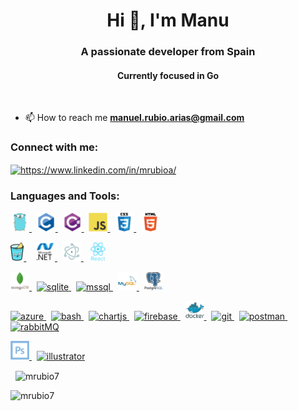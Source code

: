 <h1 align="center">Hi 👋, I'm Manu</h1>
<h3 align="center">A passionate developer from Spain</h3>
<h4 align="center">Currently focused in Go</h4>
</br>

- 📫 How to reach me **manuel.rubio.arias@gmail.com**

<h3 align="left">Connect with me:</h3>
<p align="left">
  <a href="https://linkedin.com/in/https://www.linkedin.com/in/mrubioa/" target="blank"><img align="center"
    src="https://raw.githubusercontent.com/rahuldkjain/github-profile-readme-generator/master/src/images/icons/Social/linked-in-alt.svg" alt="https://www.linkedin.com/in/mrubioa/" height="30" width="30" />
  </a>
</p>

<h3 align="left">Languages and Tools:</h3>

<!--Languages-->
<p align="left">
  <a href="https://golang.org" target="_blank" rel="noreferrer"> 
  	<img src="https://raw.githubusercontent.com/devicons/devicon/master/icons/go/go-original.svg" alt="go" width="30" height="30" /> 
  </a>
	&nbsp;
  <a href="https://www.cprogramming.com/" target="_blank" rel="noreferrer"> 
    <img src="https://raw.githubusercontent.com/devicons/devicon/master/icons/c/c-original.svg" alt="c" width="30" height="30" /> 
  </a>
	&nbsp;
  <a href="https://www.w3schools.com/cs/" target="_blank" rel="noreferrer"> 
    <img src="https://raw.githubusercontent.com/devicons/devicon/master/icons/csharp/csharp-original.svg" alt="csharp" width="30" height="30" /> 
  </a>
	&nbsp;
  <a href="https://developer.mozilla.org/en-US/docs/Web/JavaScript" target="_blank" rel="noreferrer"> 
    <img src="https://raw.githubusercontent.com/devicons/devicon/master/icons/javascript/javascript-original.svg" alt="javascript" 
         width="30" height="30" /> 
  </a>
	&nbsp;
  <a href="https://www.w3schools.com/css/" target="_blank" rel="noreferrer"> 
    <img src="https://raw.githubusercontent.com/devicons/devicon/master/icons/css3/css3-original-wordmark.svg" alt="css3" width="30" height="30" /> 
  </a>
	&nbsp;
  <a href="https://www.w3.org/html/" target="_blank" rel="noreferrer"> 
    <img src="https://raw.githubusercontent.com/devicons/devicon/master/icons/html5/html5-original-wordmark.svg" alt="html5" width="30" height="30" /> 
  </a>
  
</p>

<!--Frameworks-->
<p align="left">
  <a href="https://github.com/gin-gonic/gin" target="_blank" rel="noreferrer">
		<img src="https://raw.githubusercontent.com/gin-gonic/logo/master/color.png" alt="gin" height="30" />
	</a>
  &nbsp;
  &nbsp;
  <a href="https://dotnet.microsoft.com/" target="_blank" rel="noreferrer"> 
    <img src="https://raw.githubusercontent.com/devicons/devicon/master/icons/dot-net/dot-net-original-wordmark.svg" alt="dotnet" 
         width="30" height="30" /> 
  </a> 
	&nbsp;
  <a href="https://www.electronjs.org" target="_blank" rel="noreferrer"> 
    <img src="https://raw.githubusercontent.com/devicons/devicon/master/icons/electron/electron-original.svg" alt="electron" width="30" height="30" /> 
  </a>
	&nbsp;
  <a href="https://reactjs.org/" target="_blank" rel="noreferrer"> 
    <img src="https://raw.githubusercontent.com/devicons/devicon/master/icons/react/react-original-wordmark.svg" alt="react" width="30" height="30" /> 
  </a>
</p>

<!--Databases-->
<p align="left">
  <a href="https://www.mongodb.com/" target="_blank" rel="noreferrer"> 
    <img src="https://raw.githubusercontent.com/devicons/devicon/master/icons/mongodb/mongodb-original-wordmark.svg" alt="mongodb" width="30" height="30" /> 
  </a>
	&nbsp;
  <a href="https://www.sqlite.org/" target="_blank" rel="noreferrer"> 
    <img src="https://www.vectorlogo.zone/logos/sqlite/sqlite-icon.svg" alt="sqlite" width="30" height="30" /> 
  </a>
	&nbsp;
  <a href="https://www.microsoft.com/en-us/sql-server" target="_blank" rel="noreferrer"> 
     <img src="https://www.svgrepo.com/show/303229/microsoft-sql-server-logo.svg" alt="mssql" width="30" height="30" /> 
  </a> 
	&nbsp;
  <a href="https://www.mysql.com/" target="_blank" rel="noreferrer"> 
    <img src="https://raw.githubusercontent.com/devicons/devicon/master/icons/mysql/mysql-original-wordmark.svg"alt="mysql" width="30" height="30" /> 
  </a>
	&nbsp;
  <a href="https://www.postgresql.org" target="_blank"rel="noreferrer"> 
    <img src="https://raw.githubusercontent.com/devicons/devicon/master/icons/postgresql/postgresql-original-wordmark.svg" 
           alt="postgresql" width="30" height="30" /> 
  </a> 
</p>

<!--Resto tech-->
<p align="left">
  <a href="https://azure.microsoft.com/en-in/" target="_blank" rel="noreferrer">
		<img src="https://www.vectorlogo.zone/logos/microsoft_azure/microsoft_azure-icon.svg" alt="azure" width="30" height="30" />
	</a>
	&nbsp;
  <a href="https://www.gnu.org/software/bash/" target="_blank" rel="noreferrer">
		<img src="https://www.vectorlogo.zone/logos/gnu_bash/gnu_bash-icon.svg" alt="bash" width="30" height="30" />
	</a>
	&nbsp;
  <a href="https://www.chartjs.org" target="_blank" rel="noreferrer">
		<img src="https://www.chartjs.org/media/logo-title.svg" alt="chartjs" width="30" height="30" /> 
  </a>
	&nbsp;
  <a href="https://firebase.google.com/" target="_blank" rel="noreferrer"> 
    <img src="https://www.vectorlogo.zone/logos/firebase/firebase-icon.svg" alt="firebase" width="30" height="30" /> 
  </a>
	&nbsp;
  <a href="https://www.docker.com/" target="_blank" rel="noreferrer">
   <img src="https://raw.githubusercontent.com/devicons/devicon/master/icons/docker/docker-original-wordmark.svg" alt="docker" width="30" height="30" /> 
  </a> 
	&nbsp;
  <a href="https://git-scm.com/" target="_blank" rel="noreferrer"> <img
			src="https://www.vectorlogo.zone/logos/git-scm/git-scm-icon.svg" alt="git" width="30" height="30" /> 
  </a> 
	&nbsp;
  <a href="https://postman.com" target="_blank" rel="noreferrer"> 
    <img src="https://www.vectorlogo.zone/logos/getpostman/getpostman-icon.svg" alt="postman" width="30" height="30" />
  </a> 
	&nbsp;
  <a href="https://www.rabbitmq.com" target="_blank" rel="noreferrer"> 
    <img src="https://www.vectorlogo.zone/logos/rabbitmq/rabbitmq-icon.svg" alt="rabbitMQ" width="30" height="30" />
  </a> 
</p>

<!--Resto no tech-->
<p>
  <a href="https://www.photoshop.com/en" target="_blank"rel="noreferrer"> 
    <img src="https://raw.githubusercontent.com/devicons/devicon/master/icons/photoshop/photoshop-line.svg" alt="photoshop" width="30" height="30" /> 
  </a>
	&nbsp;
  <a href="https://www.adobe.com/in/products/illustrator.html" target="_blank" rel="noreferrer"> 
    <img src="https://www.vectorlogo.zone/logos/adobe_illustrator/adobe_illustrator-icon.svg" alt="illustrator" width="30" height="30" /> 
  </a> 
</p>


<p>
  &nbsp;
  <img align="center" src="https://github-readme-stats.vercel.app/api?username=mrubio7&show_icons=true&theme=dark&locale=en" alt="mrubio7" />
</p>

<p align="left"> 
  <img src="https://komarev.com/ghpvc/?username=mrubio7&label=Profile%20views&color=db6a00&style=flat" alt="mrubio7" /> 
</p>
